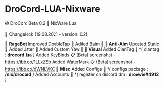 # DroCord-LUA-Nixware
💿 DroCord Beta 0.2
🔸 NixWare Lua

📜 Changelock (19.08.2021 - version: 0.2)

📁 **RageBot**
Improved DoubleTap 🔩
Added Baim 👕
📁 **Anti-Aim**
Updated Static 🚶
Added Jitter 🏃
Added Custom Yaw 🔼
📁 **Visual**
Added ClanTag 💬 *( clantag : **drocord.lua** *)*
Added KeyBinds 📋 (Beta) screenshot - https://ibb.co/1LLxZSb
Added WaterMark 📋 (Beta) screenshot - https://ibb.co/dWNLVKC
📁 **Misc**
Added Configs 💾 *( configs package : **/nix/drocord** *)*
Added Accounts 👤 *( register on discord dm : **droowie#4912** *)*
